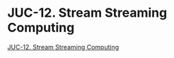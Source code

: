 # JUC-12. Stream Streaming Computing
[JUC-12. Stream Streaming Computing](https://aiwithcloud.com/2022/09/19/juc_12-_stream_streaming_computing/)